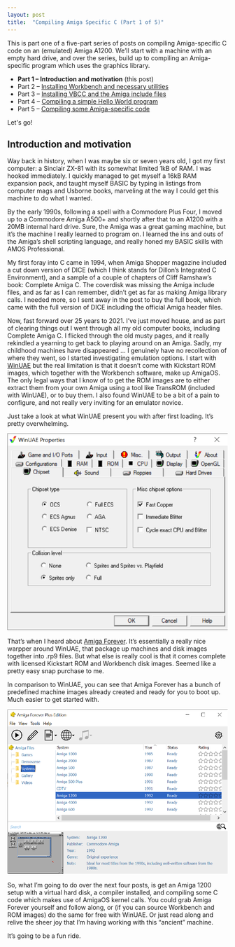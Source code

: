 ```yaml
---
layout: post
title:  "Compiling Amiga Specific C (Part 1 of 5)"
---
```


This is part one of a five-part series of posts on compiling Amiga-specific C code on an (emulated) Amiga A1200. We’ll start with a machine with an empty hard drive, and over the series, build up to compiling an Amiga-specific program which uses the graphics library.

* **Part 1 – Introduction and motivation** (this post)
* Part 2 – [Installing Workbench and necessary utilities](/2021/05/08/compiling-amiga-specific-c-part-2-of-5.html)
* Part 3 – [Installing VBCC and the Amiga include files](/2021/05/12/compiling-amiga-specific-c-part-3-of-5.html)
* Part 4 – [Compiling a simple Hello World program](/2021/05/19/compiling-amiga-specific-c-part-4-of-5.html)
* Part 5 – [Compiling some Amiga-specific code](/2021/05/28/compiling-amiga-specific-c-part-5-of-5.html)

Let's go!

## Introduction and motivation

Way back in history, when I was maybe six or seven years old, I got my first computer: a Sinclair ZX-81 with its somewhat limited 1kB of RAM. I was hooked immediately. I quickly managed to get myself a 16kB RAM expansion pack, and taught myself BASIC by typing in listings from computer mags and Usborne books, marveling at the way I could get this machine to do what I wanted.

By the early 1990s, following a spell with a Commodore Plus Four, I moved up to a Commodore Amiga A500+ and shortly after that to an A1200 with a 20MB internal hard drive. Sure, the Amiga was a great gaming machine, but it’s the machine I really learned to program on. I learned the ins and outs of the Amiga’s shell scripting language, and really honed my BASIC skills with AMOS Professional.

My first foray into C came in 1994, when Amiga Shopper magazine included a cut down version of DICE (which I think stands for Dillon’s Integrated C Environment), and a sample of a couple of chapters of Cliff Ramshaw’s book: Complete Amiga C. The coverdisk was missing the Amiga include files, and as far as I can remember, didn’t get as far as making Amiga library calls. I needed more, so I sent away in the post to buy the full book, which came with the full version of DICE including the official Amiga header files.

Now, fast forward over 25 years to 2021. I’ve just moved house, and as part of clearing things out I went through all my old computer books, including Complete Amiga C. I flicked through the old musty pages, and it really rekindled a yearning to get back to playing around on an Amiga. Sadly, my childhood machines have disappeared … I genuinely have no recollection of where they went, so I started investigating emulation options. I start with [WinUAE](https://www.winuae.net/) but the real limitation is that it doesn’t come with Kickstart ROM images, which together with the Workbench software, make up AmigaOS. The only legal ways that I know of to get the ROM images are to either extract them from your own Amiga using a tool like TransROM (included with WinUAE), or to buy them. I also found WinUAE to be a bit of a pain to configure, and not really very inviting for an emulator novice.

Just take a look at what WinUAE present you with after first loading. It’s pretty overwhelming.

![WinUAE](/assets/images/20210430_amiga/WinUAE.png "WinUAE")

That’s when I heard about [Amiga Forever](https://www.amigaforever.com/). It’s essentially a really nice warpper around WinUAE, that package up machines and disk images together into .rp9 files. But what else is really cool is that it comes complete with licensed Kickstart ROM and Workbench disk images. Seemed like a pretty easy snap purchase to me.

In comparison to WinUAE, you can see that Amiga Forever has a bunch of predefined machine images already created and ready for you to boot up. Much easier to get started with.

![Amiga Forever](/assets/images/20210430_amiga/Amiga-Forever.png "Amiga Forever")

So, what I’m going to do over the next four posts, is get an Amiga 1200 setup with a virtual hard disk, a compiler installed, and compiling some C code which makes use of AmigaOS kernel calls. You could grab Amiga Forever yourself and follow along, or (if you can source Workbench and ROM images) do the same for free with WinUAE. Or just read along and relive the sheer joy that I’m having working with this “ancient” machine.

It’s going to be a fun ride.

